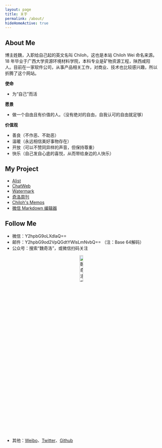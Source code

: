 ```yaml
---
layout: page
title: 关于
permalink: /about/
hideHomeActive: true
---
```


## About Me

博主姓魏，入职给自己起的英文名叫 Chiloh，这也是本站 Chiloh Wei 命名来源。18 年毕业于广西大学资源环境材料学院，本科专业是矿物资源工程，陕西咸阳人。目前在一家软件公司，从事产品相关工作，对商业、技术也比较感兴趣，所以折腾了这个网站。

**使命**
- 为“自己”而活

**愿景**
- 做一个自由且有价值的人。（没有绝对的自由，自我认可的自由就足够）

**价值观**
- 善良（不作恶、不助恶）
- 温暖（永远相信美好事物存在）
- 开放（可以不赞同异样的声音，但保持尊重）
- 快乐（自己发自心底的喜悦，从而带给身边的人快乐）

## My Project

- [Alist](https://alist.chiloh.cn)
- [ChatWeb](https://chat.chiloh.cn)
- [Watermark](https://watermark.chiloh.net)
- [奇洛周刊](https://weekly.chiloh.cn)
- [Chiloh's Memos](https://memos.chiloh.cn)
- [微信 Markdown 编辑器](https://md.chiloh.cn)


## Follow Me

- 微信：Y2hpbG9oLXdlaQ==
- 邮件：Y2hpbG9od2VpQGdtYWlsLmNvbQ== （注：Base 64解码）
- 公众号：搜索“魏奇洛”，或微信扫码关注
  
<div align="center">
    <img src="https://chilohdata.s3.bitiful.net/qrcode.jpg" alt="魏奇洛的公众号二维码" style="width: 15%; height: auto;"/>
</div>

- 其他：[Weibo](https://weibo.com/u/7873805545)、[Twitter](https://twitter.com/chiloh_cn)、[Github](https://github.com/chilohwei)